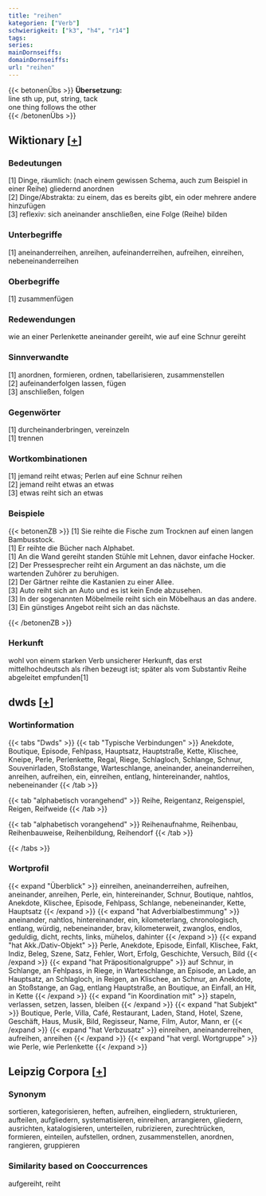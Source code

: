 ```yaml
---
title: "reihen"
kategorien: ["Verb"]
schwierigkeit: ["k3", "h4", "r14"]
tags:
series:
mainDornseiffs:
domainDornseiffs:
url: "reihen"
---
```


{{< betonenÜbs >}}
**Übersetzung:**  
line sth up, put, string, tack  
one thing follows the other  
{{< /betonenÜbs >}}

## Wiktionary [[+](https://de.wiktionary.org/wiki/reihen)]

### Bedeutungen
[1] Dinge, räumlich: (nach einem gewissen Schema, auch zum Beispiel in einer Reihe) gliedernd anordnen  
[2] Dinge/Abstrakta: zu einem, das es bereits gibt, ein oder mehrere andere hinzufügen  
[3] reflexiv: sich aneinander anschließen, eine Folge (Reihe) bilden  

### Unterbegriffe
[1] aneinanderreihen, anreihen, aufeinanderreihen, aufreihen, einreihen, nebeneinanderreihen  

### Oberbegriffe
[1] zusammenfügen  

### Redewendungen
wie an einer Perlenkette aneinander gereiht, wie auf eine Schnur gereiht  

### Sinnverwandte
[1] anordnen, formieren, ordnen, tabellarisieren, zusammenstellen  
[2] aufeinanderfolgen lassen, fügen  
[3] anschließen, folgen  

### Gegenwörter
[1] durcheinanderbringen, vereinzeln  
[1] trennen  

### Wortkombinationen
[1] jemand reiht etwas; Perlen auf eine Schnur reihen  
[2] jemand reiht etwas an etwas  
[3] etwas reiht sich an etwas  

### Beispiele
{{< betonenZB >}}
[1] Sie reihte die Fische zum Trocknen auf einen langen Bambusstock.  
[1] Er reihte die Bücher nach Alphabet.  
[1] An die Wand gereiht standen Stühle mit Lehnen, davor einfache Hocker.  
[2] Der Pressesprecher reiht ein Argument an das nächste, um die wartenden Zuhörer zu beruhigen.  
[2] Der Gärtner reihte die Kastanien zu einer Allee.  
[3] Auto reiht sich an Auto und es ist kein Ende abzusehen.  
[3] In der sogenannten Möbelmeile reiht sich ein Möbelhaus an das andere.  
[3] Ein günstiges Angebot reiht sich an das nächste.  

{{< /betonenZB >}}
### Herkunft
wohl von einem starken Verb unsicherer Herkunft, das erst mittelhochdeutsch als rîhen bezeugt ist; später als vom Substantiv Reihe abgeleitet empfunden[1]  



## dwds [[+](https://www.dwds.de/wb/reihen)]

### Wortinformation
{{< tabs "Dwds" >}}
{{< tab "Typische Verbindungen" >}}
Anekdote, Boutique, Episode, Fehlpass, Hauptsatz, Hauptstraße, Kette, Klischee, Kneipe, Perle, Perlenkette, Regal, Riege, Schlagloch, Schlange, Schnur, Souvenirladen, Stoßstange, Warteschlange, aneinander, aneinanderreihen, anreihen, aufreihen, ein, einreihen, entlang, hintereinander, nahtlos, nebeneinander
{{< /tab >}}

{{< tab "alphabetisch vorangehend" >}}
Reihe, Reigentanz, Reigenspiel, Reigen, Reifweide
{{< /tab >}}

{{< tab "alphabetisch vorangehend" >}}
Reihenaufnahme, Reihenbau, Reihenbauweise, Reihenbildung, Reihendorf
{{< /tab >}}

{{< /tabs >}}

### Wortprofil
{{< expand "Überblick" >}} einreihen, aneinanderreihen, aufreihen, aneinander, anreihen, Perle, ein, hintereinander, Schnur, Boutique, nahtlos, Anekdote, Klischee, Episode, Fehlpass, Schlange, nebeneinander, Kette, Hauptsatz {{< /expand >}}
{{< expand "hat Adverbialbestimmung" >}} aneinander, nahtlos, hintereinander, ein, kilometerlang, chronologisch, entlang, würdig, nebeneinander, brav, kilometerweit, zwanglos, endlos, geduldig, dicht, rechts, links, mühelos, dahinter {{< /expand >}}
{{< expand "hat Akk./Dativ-Objekt" >}} Perle, Anekdote, Episode, Einfall, Klischee, Fakt, Indiz, Beleg, Szene, Satz, Fehler, Wort, Erfolg, Geschichte, Versuch, Bild {{< /expand >}}
{{< expand "hat Präpositionalgruppe" >}} auf Schnur, in Schlange, an Fehlpass, in Riege, in Warteschlange, an Episode, an Lade, an Hauptsatz, an Schlagloch, in Reigen, an Klischee, an Schnur, an Anekdote, an Stoßstange, an Gag, entlang Hauptstraße, an Boutique, an Einfall, an Hit, in Kette {{< /expand >}}
{{< expand "in Koordination mit" >}} stapeln, verlassen, setzen, lassen, bleiben {{< /expand >}}
{{< expand "hat Subjekt" >}} Boutique, Perle, Villa, Café, Restaurant, Laden, Stand, Hotel, Szene, Geschäft, Haus, Musik, Bild, Regisseur, Name, Film, Autor, Mann, er {{< /expand >}}
{{< expand "hat Verbzusatz" >}} einreihen, aneinanderreihen, aufreihen, anreihen {{< /expand >}}
{{< expand "hat vergl. Wortgruppe" >}} wie Perle, wie Perlenkette {{< /expand >}}

## Leipzig Corpora [[+](https://corpora.uni-leipzig.de/en/res?word=reihen&corpusId=deu_newscrawl-public_2018)]


### Synonym
sortieren, kategorisieren, heften, aufreihen, eingliedern, strukturieren, aufteilen, aufgliedern, systematisieren, einreihen, arrangieren, gliedern, ausrichten, katalogisieren, unterteilen, rubrizieren, zurechtrücken, formieren, einteilen, aufstellen, ordnen, zusammenstellen, anordnen, rangieren, gruppieren


### Similarity based on Cooccurrences
aufgereiht, reiht

